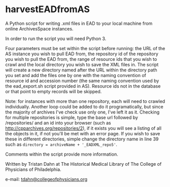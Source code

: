 # harvestEADfromAS
A Python script for writing .xml files in EAD to your local machine from online ArchivesSpace instances.

In order to run the script you will need Python 3.

Four parameters must be set within the script before running: the URL of the AS instance you wish to pull EAD from, the repository id of the repository you wish to pull the EAD from, the range of resource ids that you wish to crawl and the local directory you wish to save the XML files in. The script will create a new directory named after the URL within the directory path you set and add the files one by one with the naming convention of resource id and accession number (the same naming convention used by the ead_export.sh script provided in AS). Resource ids not in the database or that point to empty records will be skipped.

Note: for instances with more than one repository, each will need to crawled individually. Another loop could be added to do it programatically, but since the majority of archives I've check use only one, I've left it as it. Checking for multiple repositories is simple, type the base url followed by /repositories/ and an id into your browser (such as http://cpparchives.org/repositories/2), if it exists you will see a listing of all the objects in it, if not you'll be met with an error page. If you wish to save these in different directories, simple change the directory name in line 39 such as <code>directory = archiveName + '_EADXML_repo5'</code>.

Comments within the script provide more information.

Written by Tristan Dahn at The Historical Medical Library of The College of Physicians of Philadelphia.

e-mail: tdahn@collegeofphysicians.org

